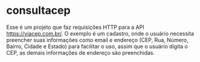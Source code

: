 # consultacep

Esse é um projeto que faz requisições HTTP para a API https://viacep.com.br/. O exemplo é um cadastro, onde o usuário necessita preencher suas informações como email
e endereço (CEP, Rua, Número, Bairro, Cidade e Estado) para facilitar o uso, assim que o usuário digita o CEP, as demais informações de endereço são preenchidas.
